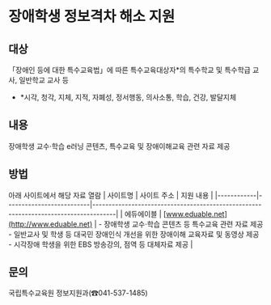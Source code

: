 # 장애학생 정보격차 해소 지원

## 대상
「장애인 등에 대한 특수교육법」에 따른 특수교육대상자*의 특수학교 및 특수학급 교사, 일반학교 교사 등
- *시각, 청각, 지체, 지적, 자폐성, 정서행동, 의사소통, 학습, 건강, 발달지체

## 내용
장애학생 교수·학습 e러닝 콘텐츠, 특수교육 및 장애이해교육 관련 자료 제공



## 방법
아래 사이트에서 해당 자료 열람
| 사이트명   | 사이트 주소              | 지원 내용                                                                           |
|------------|--------------------------|-------------------------------------------------------------------------------------|
| 에듀에이블 | [www.eduable.net](http://www.eduable.net) | - 장애학생 교수·학습 콘텐츠 등 특수교육 관련 자료 제공<br>- 일반교사 및 학생 등 대국민 장애인식 개선을 위한 장애이해 교육자료 및 동영상 제공<br>- 시각장애 학생을 위한 EBS 방송강의, 점역 등 대체자료 제공 |
## 문의
국립특수교육원 정보지원과(☎041-537-1485)